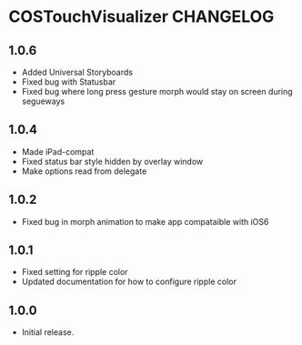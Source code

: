 # COSTouchVisualizer CHANGELOG

## 1.0.6
- Added Universal Storyboards
- Fixed bug with Statusbar
- Fixed bug where long press gesture morph would stay on screen during segueways

## 1.0.4

- Made iPad-compat
- Fixed status bar style hidden by overlay window
- Make options read from delegate

## 1.0.2

- Fixed bug in morph animation to make app compataible with iOS6

## 1.0.1

- Fixed setting for ripple color
- Updated documentation for how to configure ripple color

## 1.0.0

- Initial release.
